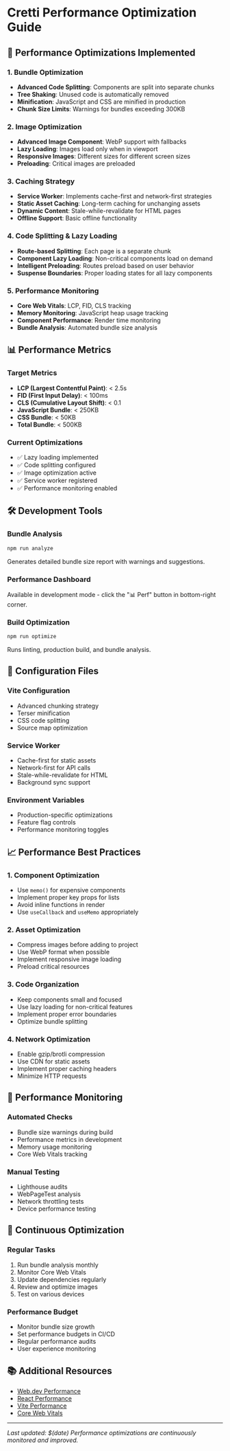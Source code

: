 # Cretti Performance Optimization Guide

## 🚀 Performance Optimizations Implemented

### 1. Bundle Optimization
- **Advanced Code Splitting**: Components are split into separate chunks
- **Tree Shaking**: Unused code is automatically removed
- **Minification**: JavaScript and CSS are minified in production
- **Chunk Size Limits**: Warnings for bundles exceeding 300KB

### 2. Image Optimization
- **Advanced Image Component**: WebP support with fallbacks
- **Lazy Loading**: Images load only when in viewport
- **Responsive Images**: Different sizes for different screen sizes
- **Preloading**: Critical images are preloaded

### 3. Caching Strategy
- **Service Worker**: Implements cache-first and network-first strategies
- **Static Asset Caching**: Long-term caching for unchanging assets
- **Dynamic Content**: Stale-while-revalidate for HTML pages
- **Offline Support**: Basic offline functionality

### 4. Code Splitting & Lazy Loading
- **Route-based Splitting**: Each page is a separate chunk
- **Component Lazy Loading**: Non-critical components load on demand
- **Intelligent Preloading**: Routes preload based on user behavior
- **Suspense Boundaries**: Proper loading states for all lazy components

### 5. Performance Monitoring
- **Core Web Vitals**: LCP, FID, CLS tracking
- **Memory Monitoring**: JavaScript heap usage tracking
- **Component Performance**: Render time monitoring
- **Bundle Analysis**: Automated bundle size analysis

## 📊 Performance Metrics

### Target Metrics
- **LCP (Largest Contentful Paint)**: < 2.5s
- **FID (First Input Delay)**: < 100ms
- **CLS (Cumulative Layout Shift)**: < 0.1
- **JavaScript Bundle**: < 250KB
- **CSS Bundle**: < 50KB
- **Total Bundle**: < 500KB

### Current Optimizations
- ✅ Lazy loading implemented
- ✅ Code splitting configured
- ✅ Image optimization active
- ✅ Service worker registered
- ✅ Performance monitoring enabled

## 🛠️ Development Tools

### Bundle Analysis
```bash
npm run analyze
```
Generates detailed bundle size report with warnings and suggestions.

### Performance Dashboard
Available in development mode - click the "📊 Perf" button in bottom-right corner.

### Build Optimization
```bash
npm run optimize
```
Runs linting, production build, and bundle analysis.

## 🔧 Configuration Files

### Vite Configuration
- Advanced chunking strategy
- Terser minification
- CSS code splitting
- Source map optimization

### Service Worker
- Cache-first for static assets
- Network-first for API calls
- Stale-while-revalidate for HTML
- Background sync support

### Environment Variables
- Production-specific optimizations
- Feature flag controls
- Performance monitoring toggles

## 📈 Performance Best Practices

### 1. Component Optimization
- Use `memo()` for expensive components
- Implement proper key props for lists
- Avoid inline functions in render
- Use `useCallback` and `useMemo` appropriately

### 2. Asset Optimization
- Compress images before adding to project
- Use WebP format when possible
- Implement responsive image loading
- Preload critical resources

### 3. Code Organization
- Keep components small and focused
- Use lazy loading for non-critical features
- Implement proper error boundaries
- Optimize bundle splitting

### 4. Network Optimization
- Enable gzip/brotli compression
- Use CDN for static assets
- Implement proper caching headers
- Minimize HTTP requests

## 🚨 Performance Monitoring

### Automated Checks
- Bundle size warnings during build
- Performance metrics in development
- Memory usage monitoring
- Core Web Vitals tracking

### Manual Testing
- Lighthouse audits
- WebPageTest analysis
- Network throttling tests
- Device performance testing

## 🔄 Continuous Optimization

### Regular Tasks
1. Run bundle analysis monthly
2. Monitor Core Web Vitals
3. Update dependencies regularly
4. Review and optimize images
5. Test on various devices

### Performance Budget
- Monitor bundle size growth
- Set performance budgets in CI/CD
- Regular performance audits
- User experience monitoring

## 📚 Additional Resources

- [Web.dev Performance](https://web.dev/performance/)
- [React Performance](https://react.dev/learn/render-and-commit)
- [Vite Performance](https://vitejs.dev/guide/performance.html)
- [Core Web Vitals](https://web.dev/vitals/)

---

*Last updated: $(date)*
*Performance optimizations are continuously monitored and improved.*